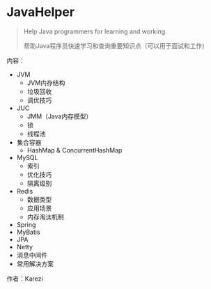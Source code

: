 # JavaHelper
> Help Java programmers for learning and working.
>
> 帮助Java程序员快速学习和查询重要知识点（可以用于面试和工作）

内容：

- JVM
  - JVM内存结构
  - 垃圾回收
  - 调优技巧
- JUC
  - JMM（Java内存模型）
  - 锁
  - 线程池
- 集合容器
  - HashMap & ConcurrentHashMap
- MySQL
  - 索引
  - 优化技巧
  - 隔离级别
- Redis
  - 数据类型
  - 应用场景
  - 内存淘汰机制
- Spring
- MyBatis
- JPA
- Netty
- 消息中间件
- 常用解决方案

作者：Karezi